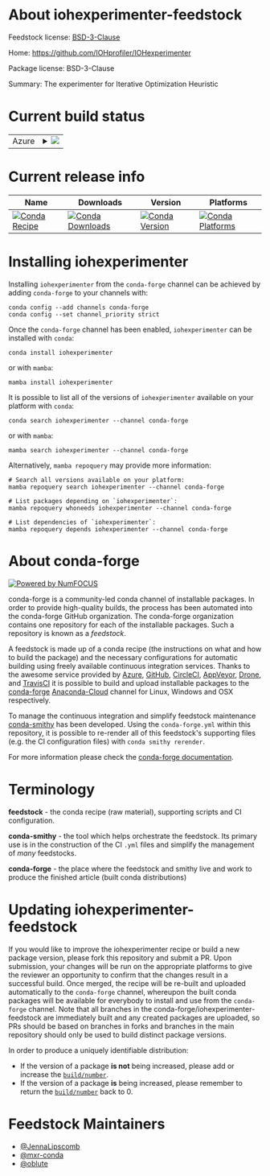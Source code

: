 About iohexperimenter-feedstock
===============================

Feedstock license: [BSD-3-Clause](https://github.com/conda-forge/iohexperimenter-feedstock/blob/main/LICENSE.txt)

Home: https://github.com/IOHprofiler/IOHexperimenter

Package license: BSD-3-Clause

Summary: The experimenter for Iterative Optimization Heuristic

Current build status
====================


<table>
    
  <tr>
    <td>Azure</td>
    <td>
      <details>
        <summary>
          <a href="https://dev.azure.com/conda-forge/feedstock-builds/_build/latest?definitionId=11428&branchName=main">
            <img src="https://dev.azure.com/conda-forge/feedstock-builds/_apis/build/status/iohexperimenter-feedstock?branchName=main">
          </a>
        </summary>
        <table>
          <thead><tr><th>Variant</th><th>Status</th></tr></thead>
          <tbody><tr>
              <td>linux_64_python3.10.____cpython</td>
              <td>
                <a href="https://dev.azure.com/conda-forge/feedstock-builds/_build/latest?definitionId=11428&branchName=main">
                  <img src="https://dev.azure.com/conda-forge/feedstock-builds/_apis/build/status/iohexperimenter-feedstock?branchName=main&jobName=linux&configuration=linux%20linux_64_python3.10.____cpython" alt="variant">
                </a>
              </td>
            </tr><tr>
              <td>linux_64_python3.11.____cpython</td>
              <td>
                <a href="https://dev.azure.com/conda-forge/feedstock-builds/_build/latest?definitionId=11428&branchName=main">
                  <img src="https://dev.azure.com/conda-forge/feedstock-builds/_apis/build/status/iohexperimenter-feedstock?branchName=main&jobName=linux&configuration=linux%20linux_64_python3.11.____cpython" alt="variant">
                </a>
              </td>
            </tr><tr>
              <td>linux_64_python3.12.____cpython</td>
              <td>
                <a href="https://dev.azure.com/conda-forge/feedstock-builds/_build/latest?definitionId=11428&branchName=main">
                  <img src="https://dev.azure.com/conda-forge/feedstock-builds/_apis/build/status/iohexperimenter-feedstock?branchName=main&jobName=linux&configuration=linux%20linux_64_python3.12.____cpython" alt="variant">
                </a>
              </td>
            </tr><tr>
              <td>linux_64_python3.8.____cpython</td>
              <td>
                <a href="https://dev.azure.com/conda-forge/feedstock-builds/_build/latest?definitionId=11428&branchName=main">
                  <img src="https://dev.azure.com/conda-forge/feedstock-builds/_apis/build/status/iohexperimenter-feedstock?branchName=main&jobName=linux&configuration=linux%20linux_64_python3.8.____cpython" alt="variant">
                </a>
              </td>
            </tr><tr>
              <td>linux_64_python3.9.____cpython</td>
              <td>
                <a href="https://dev.azure.com/conda-forge/feedstock-builds/_build/latest?definitionId=11428&branchName=main">
                  <img src="https://dev.azure.com/conda-forge/feedstock-builds/_apis/build/status/iohexperimenter-feedstock?branchName=main&jobName=linux&configuration=linux%20linux_64_python3.9.____cpython" alt="variant">
                </a>
              </td>
            </tr><tr>
              <td>osx_64_python3.10.____cpython</td>
              <td>
                <a href="https://dev.azure.com/conda-forge/feedstock-builds/_build/latest?definitionId=11428&branchName=main">
                  <img src="https://dev.azure.com/conda-forge/feedstock-builds/_apis/build/status/iohexperimenter-feedstock?branchName=main&jobName=osx&configuration=osx%20osx_64_python3.10.____cpython" alt="variant">
                </a>
              </td>
            </tr><tr>
              <td>osx_64_python3.11.____cpython</td>
              <td>
                <a href="https://dev.azure.com/conda-forge/feedstock-builds/_build/latest?definitionId=11428&branchName=main">
                  <img src="https://dev.azure.com/conda-forge/feedstock-builds/_apis/build/status/iohexperimenter-feedstock?branchName=main&jobName=osx&configuration=osx%20osx_64_python3.11.____cpython" alt="variant">
                </a>
              </td>
            </tr><tr>
              <td>osx_64_python3.12.____cpython</td>
              <td>
                <a href="https://dev.azure.com/conda-forge/feedstock-builds/_build/latest?definitionId=11428&branchName=main">
                  <img src="https://dev.azure.com/conda-forge/feedstock-builds/_apis/build/status/iohexperimenter-feedstock?branchName=main&jobName=osx&configuration=osx%20osx_64_python3.12.____cpython" alt="variant">
                </a>
              </td>
            </tr><tr>
              <td>osx_64_python3.8.____cpython</td>
              <td>
                <a href="https://dev.azure.com/conda-forge/feedstock-builds/_build/latest?definitionId=11428&branchName=main">
                  <img src="https://dev.azure.com/conda-forge/feedstock-builds/_apis/build/status/iohexperimenter-feedstock?branchName=main&jobName=osx&configuration=osx%20osx_64_python3.8.____cpython" alt="variant">
                </a>
              </td>
            </tr><tr>
              <td>osx_64_python3.9.____cpython</td>
              <td>
                <a href="https://dev.azure.com/conda-forge/feedstock-builds/_build/latest?definitionId=11428&branchName=main">
                  <img src="https://dev.azure.com/conda-forge/feedstock-builds/_apis/build/status/iohexperimenter-feedstock?branchName=main&jobName=osx&configuration=osx%20osx_64_python3.9.____cpython" alt="variant">
                </a>
              </td>
            </tr><tr>
              <td>win_64_python3.10.____cpython</td>
              <td>
                <a href="https://dev.azure.com/conda-forge/feedstock-builds/_build/latest?definitionId=11428&branchName=main">
                  <img src="https://dev.azure.com/conda-forge/feedstock-builds/_apis/build/status/iohexperimenter-feedstock?branchName=main&jobName=win&configuration=win%20win_64_python3.10.____cpython" alt="variant">
                </a>
              </td>
            </tr><tr>
              <td>win_64_python3.11.____cpython</td>
              <td>
                <a href="https://dev.azure.com/conda-forge/feedstock-builds/_build/latest?definitionId=11428&branchName=main">
                  <img src="https://dev.azure.com/conda-forge/feedstock-builds/_apis/build/status/iohexperimenter-feedstock?branchName=main&jobName=win&configuration=win%20win_64_python3.11.____cpython" alt="variant">
                </a>
              </td>
            </tr><tr>
              <td>win_64_python3.12.____cpython</td>
              <td>
                <a href="https://dev.azure.com/conda-forge/feedstock-builds/_build/latest?definitionId=11428&branchName=main">
                  <img src="https://dev.azure.com/conda-forge/feedstock-builds/_apis/build/status/iohexperimenter-feedstock?branchName=main&jobName=win&configuration=win%20win_64_python3.12.____cpython" alt="variant">
                </a>
              </td>
            </tr><tr>
              <td>win_64_python3.8.____cpython</td>
              <td>
                <a href="https://dev.azure.com/conda-forge/feedstock-builds/_build/latest?definitionId=11428&branchName=main">
                  <img src="https://dev.azure.com/conda-forge/feedstock-builds/_apis/build/status/iohexperimenter-feedstock?branchName=main&jobName=win&configuration=win%20win_64_python3.8.____cpython" alt="variant">
                </a>
              </td>
            </tr><tr>
              <td>win_64_python3.9.____cpython</td>
              <td>
                <a href="https://dev.azure.com/conda-forge/feedstock-builds/_build/latest?definitionId=11428&branchName=main">
                  <img src="https://dev.azure.com/conda-forge/feedstock-builds/_apis/build/status/iohexperimenter-feedstock?branchName=main&jobName=win&configuration=win%20win_64_python3.9.____cpython" alt="variant">
                </a>
              </td>
            </tr>
          </tbody>
        </table>
      </details>
    </td>
  </tr>
</table>

Current release info
====================

| Name | Downloads | Version | Platforms |
| --- | --- | --- | --- |
| [![Conda Recipe](https://img.shields.io/badge/recipe-iohexperimenter-green.svg)](https://anaconda.org/conda-forge/iohexperimenter) | [![Conda Downloads](https://img.shields.io/conda/dn/conda-forge/iohexperimenter.svg)](https://anaconda.org/conda-forge/iohexperimenter) | [![Conda Version](https://img.shields.io/conda/vn/conda-forge/iohexperimenter.svg)](https://anaconda.org/conda-forge/iohexperimenter) | [![Conda Platforms](https://img.shields.io/conda/pn/conda-forge/iohexperimenter.svg)](https://anaconda.org/conda-forge/iohexperimenter) |

Installing iohexperimenter
==========================

Installing `iohexperimenter` from the `conda-forge` channel can be achieved by adding `conda-forge` to your channels with:

```
conda config --add channels conda-forge
conda config --set channel_priority strict
```

Once the `conda-forge` channel has been enabled, `iohexperimenter` can be installed with `conda`:

```
conda install iohexperimenter
```

or with `mamba`:

```
mamba install iohexperimenter
```

It is possible to list all of the versions of `iohexperimenter` available on your platform with `conda`:

```
conda search iohexperimenter --channel conda-forge
```

or with `mamba`:

```
mamba search iohexperimenter --channel conda-forge
```

Alternatively, `mamba repoquery` may provide more information:

```
# Search all versions available on your platform:
mamba repoquery search iohexperimenter --channel conda-forge

# List packages depending on `iohexperimenter`:
mamba repoquery whoneeds iohexperimenter --channel conda-forge

# List dependencies of `iohexperimenter`:
mamba repoquery depends iohexperimenter --channel conda-forge
```


About conda-forge
=================

[![Powered by
NumFOCUS](https://img.shields.io/badge/powered%20by-NumFOCUS-orange.svg?style=flat&colorA=E1523D&colorB=007D8A)](https://numfocus.org)

conda-forge is a community-led conda channel of installable packages.
In order to provide high-quality builds, the process has been automated into the
conda-forge GitHub organization. The conda-forge organization contains one repository
for each of the installable packages. Such a repository is known as a *feedstock*.

A feedstock is made up of a conda recipe (the instructions on what and how to build
the package) and the necessary configurations for automatic building using freely
available continuous integration services. Thanks to the awesome service provided by
[Azure](https://azure.microsoft.com/en-us/services/devops/), [GitHub](https://github.com/),
[CircleCI](https://circleci.com/), [AppVeyor](https://www.appveyor.com/),
[Drone](https://cloud.drone.io/welcome), and [TravisCI](https://travis-ci.com/)
it is possible to build and upload installable packages to the
[conda-forge](https://anaconda.org/conda-forge) [Anaconda-Cloud](https://anaconda.org/)
channel for Linux, Windows and OSX respectively.

To manage the continuous integration and simplify feedstock maintenance
[conda-smithy](https://github.com/conda-forge/conda-smithy) has been developed.
Using the ``conda-forge.yml`` within this repository, it is possible to re-render all of
this feedstock's supporting files (e.g. the CI configuration files) with ``conda smithy rerender``.

For more information please check the [conda-forge documentation](https://conda-forge.org/docs/).

Terminology
===========

**feedstock** - the conda recipe (raw material), supporting scripts and CI configuration.

**conda-smithy** - the tool which helps orchestrate the feedstock.
                   Its primary use is in the construction of the CI ``.yml`` files
                   and simplify the management of *many* feedstocks.

**conda-forge** - the place where the feedstock and smithy live and work to
                  produce the finished article (built conda distributions)


Updating iohexperimenter-feedstock
==================================

If you would like to improve the iohexperimenter recipe or build a new
package version, please fork this repository and submit a PR. Upon submission,
your changes will be run on the appropriate platforms to give the reviewer an
opportunity to confirm that the changes result in a successful build. Once
merged, the recipe will be re-built and uploaded automatically to the
`conda-forge` channel, whereupon the built conda packages will be available for
everybody to install and use from the `conda-forge` channel.
Note that all branches in the conda-forge/iohexperimenter-feedstock are
immediately built and any created packages are uploaded, so PRs should be based
on branches in forks and branches in the main repository should only be used to
build distinct package versions.

In order to produce a uniquely identifiable distribution:
 * If the version of a package **is not** being increased, please add or increase
   the [``build/number``](https://docs.conda.io/projects/conda-build/en/latest/resources/define-metadata.html#build-number-and-string).
 * If the version of a package **is** being increased, please remember to return
   the [``build/number``](https://docs.conda.io/projects/conda-build/en/latest/resources/define-metadata.html#build-number-and-string)
   back to 0.

Feedstock Maintainers
=====================

* [@JennaLipscomb](https://github.com/JennaLipscomb/)
* [@mxr-conda](https://github.com/mxr-conda/)
* [@oblute](https://github.com/oblute/)

